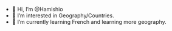 - 👋 Hi, I’m @Hamishio
- 👀 I’m interested in Geography/Countries.
- 🌱 I’m currently learning French and learning more geography.


<!---
Hamishio/Hamishio is a ✨ special ✨ repository because its `README.md` (this file) appears on your GitHub profile.
You can click the Preview link to take a look at your changes.
--->
